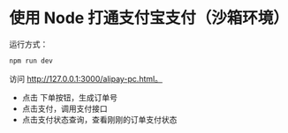 # 使用 Node 打通支付宝支付（沙箱环境）

运行方式：
``` bash
npm run dev
```

访问 http://127.0.0.1:3000/alipay-pc.html。

* 点击 下单按钮，生成订单号
* 点击支付，调用支付接口
* 点击支付状态查询，查看刚刚的订单支付状态

